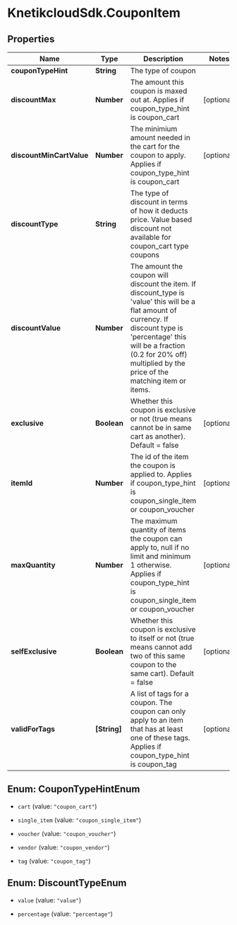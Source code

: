 # KnetikcloudSdk.CouponItem

## Properties
Name | Type | Description | Notes
------------ | ------------- | ------------- | -------------
**couponTypeHint** | **String** | The type of coupon | 
**discountMax** | **Number** | The amount this coupon is maxed out at.  Applies if coupon_type_hint is coupon_cart | [optional] 
**discountMinCartValue** | **Number** | The minimium amount needed in the cart for the coupon to apply.  Applies if coupon_type_hint is coupon_cart | [optional] 
**discountType** | **String** | The type of discount in terms of how it deducts price. Value based discount not available for coupon_cart type coupons | 
**discountValue** | **Number** | The amount the coupon will discount the item. If discount_type is &#39;value&#39; this will be a flat amount of currency. If discount type is &#39;percentage&#39; this will be a fraction (0.2 for 20% off) multiplied by the price of the matching item or items. | 
**exclusive** | **Boolean** | Whether this coupon is exclusive or not (true means cannot be in same cart as another).  Default &#x3D; false | [optional] 
**itemId** | **Number** | The id of the item the coupon is applied to.  Applies if coupon_type_hint is coupon_single_item or coupon_voucher | [optional] 
**maxQuantity** | **Number** | The maximum quantity of items the coupon can apply to, null if no limit and minimum 1 otherwise.  Applies if coupon_type_hint is coupon_single_item or coupon_voucher | [optional] 
**selfExclusive** | **Boolean** | Whether this coupon is exclusive to itself or not (true means cannot add two of this same coupon to the same cart).  Default &#x3D; false | [optional] 
**validForTags** | **[String]** | A list of tags for a coupon.  The coupon can only apply to an item that has at least one of these tags.  Applies if coupon_type_hint is coupon_tag | [optional] 


<a name="CouponTypeHintEnum"></a>
## Enum: CouponTypeHintEnum


* `cart` (value: `"coupon_cart"`)

* `single_item` (value: `"coupon_single_item"`)

* `voucher` (value: `"coupon_voucher"`)

* `vendor` (value: `"coupon_vendor"`)

* `tag` (value: `"coupon_tag"`)




<a name="DiscountTypeEnum"></a>
## Enum: DiscountTypeEnum


* `value` (value: `"value"`)

* `percentage` (value: `"percentage"`)




